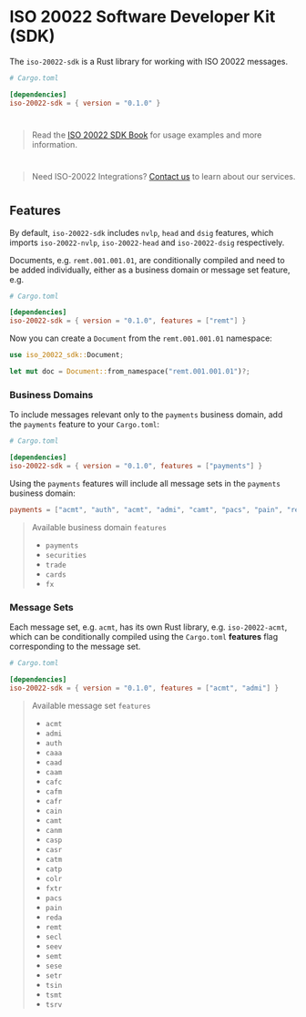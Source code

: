 # ISO 20022 Software Developer Kit (SDK)

The `iso-20022-sdk` is a Rust library for working with ISO 20022 messages.

```toml
# Cargo.toml

[dependencies]
iso-20022-sdk = { version = "0.1.0" }

```

> #
> Read the [ISO 20022 SDK Book]() for usage examples and more information.
> #

> #
> Need ISO-20022 Integrations? [Contact us](mailto:ryan.tate@emergent.financial) to learn about our services.
> #

## Features

By default, `iso-20022-sdk` includes `nvlp`, `head` and `dsig` features, which imports `iso-20022-nvlp`, `iso-20022-head` and `iso-20022-dsig` respectively.

Documents, e.g. `remt.001.001.01`, are conditionally compiled and need to be added individually, either as a business domain or message set feature, e.g.

```toml
# Cargo.toml

[dependencies]
iso-20022-sdk = { version = "0.1.0", features = ["remt"] }
```

Now you can create a `Document` from the `remt.001.001.01` namespace:

```rust
use iso_20022_sdk::Document;

let mut doc = Document::from_namespace("remt.001.001.01")?;

```

### Business Domains

To include messages relevant only to the `payments` business domain, add the `payments` feature to your `Cargo.toml`:

```toml
# Cargo.toml

[dependencies]
iso-20022-sdk = { version = "0.1.0", features = ["payments"] }

```

Using the `payments` features will include all message sets in the `payments` business domain:

```toml
payments = ["acmt", "auth", "acmt", "admi", "camt", "pacs", "pain", "reda", "remt"]
```

> Available business domain `features`
> 
> - `payments`
> - `securities`
> - `trade`
> - `cards`
> - `fx`


### Message Sets

Each message set, e.g. `acmt`, has its own Rust library, e.g. `iso-20022-acmt`, which can be conditionally compiled using the `Cargo.toml` **features** flag corresponding to the message set. 


```toml
# Cargo.toml

[dependencies]
iso-20022-sdk = { version = "0.1.0", features = ["acmt", "admi"] }

```


> Available message set `features`
>
> - `acmt`
> - `admi`
> - `auth`
> - `caaa`
> - `caad`
> - `caam`
> - `cafc`
> - `cafm`
> - `cafr`
> - `cain`
> - `camt`
> - `canm`
> - `casp`
> - `casr`
> - `catm`
> - `catp`
> - `colr`
> - `fxtr`
> - `pacs`
> - `pain`
> - `reda`
> - `remt`
> - `secl`
> - `seev`
> - `semt`
> - `sese`
> - `setr`
> - `tsin`
> - `tsmt`
> - `tsrv`
<!-- 
### Account Management - [`acmt`](./acmt/)
### Administration - [`admi`](./admi/)
### Authorities - [`auth`](./auth/)
### Acceptor to Acquirer Card Transactions - [`caaa`](./caaa/)
### Card Administration - [`caad`](./caad/)
### ATM Management - [`caam`](./caam/)
### Fee collection - [`cafc`](./cafc/)
### File Management - [`cafm`](./cafm/)
### Fraud Reporting and Disposition - [`cafr`](./cafr/)
### Acquirer to Issuer Card Transactions - [`cain`](./cain/)
### Cash Management - [`camt`](./camt/)
### Network Management - [`canm`](./canm/)
### Sale to POI Card Transactions - [`casp`](./casp/)
### Settlement Reporting - [`casr`](./casr/)
### Terminal Management - [`catm`](./catm/)
### ATM Card Transactions - [`catp`](./catp/)
### Collateral Management - [`colr`](./colr/)
### Foreign Exchange Trade - [`fxtr`](./fxtr/)
### Business Application Header - [`head`](./head/)
### Payments Clearing and Settlement - [`pacs`](./pacs/)
### Payments Initiation - [`pain`](./pain/)
### Reference Data - [`reda`](./reda/)
### Payments Remittance Advice - [`remt`](./remt/)
### Securities Clearing - [`secl`](./secl/)
### Securities Events - [`seev`](./seev/)
### Securities Management - [`semt`](./semt/)
### Securities Settlement - [`sese`](./sese/)
### Securities Trade - [`setr`](./setr/)
### Trade Services Initiation - [`tsin`](./tsin/)
### Trade Services Management - [`tsmt`](./tsmt/)
### Trade Services - [`tsrv`](./tsrv/) -->
